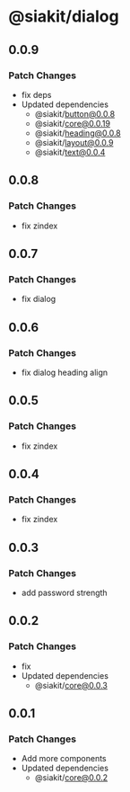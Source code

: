# @siakit/dialog

## 0.0.9

### Patch Changes

- fix deps
- Updated dependencies
  - @siakit/button@0.0.8
  - @siakit/core@0.0.19
  - @siakit/heading@0.0.8
  - @siakit/layout@0.0.9
  - @siakit/text@0.0.4

## 0.0.8

### Patch Changes

- fix zindex

## 0.0.7

### Patch Changes

- fix dialog

## 0.0.6

### Patch Changes

- fix dialog heading align

## 0.0.5

### Patch Changes

- fix zindex

## 0.0.4

### Patch Changes

- fix zindex

## 0.0.3

### Patch Changes

- add password strength

## 0.0.2

### Patch Changes

- fix
- Updated dependencies
  - @siakit/core@0.0.3

## 0.0.1

### Patch Changes

- Add more components
- Updated dependencies
  - @siakit/core@0.0.2
